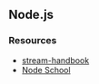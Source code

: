 ## Node.js

### Resources

* [stream-handbook](https://github.com/substack/stream-handbook)
* [Node School](http://nodeschool.io/#workshopper-list)
